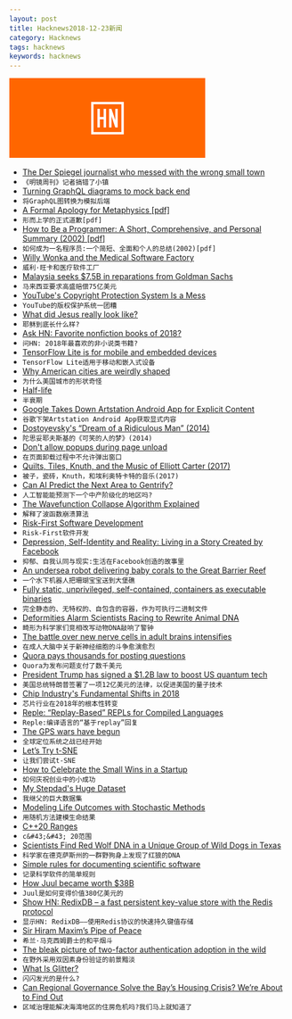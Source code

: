 ```yaml
---
layout: post
title: Hacknews2018-12-23新闻
category: Hacknews
tags: hacknews
keywords: hacknews
---
```


![haccknews-banner](/assets/image/hacknews-banner.jpg)

- [The Der Spiegel journalist who messed with the wrong small town](https://spectator.us/der-spiegel-small-town/)
- `《明镜周刊》记者搞错了小镇`
- [Turning GraphQL diagrams to mock back end](https://app.graphqleditor.com)
- `将GraphQL图转换为模拟后端`
- [A Formal Apology for Metaphysics [pdf]](https://philpapers.org/archive/BARAFA-6.pdf)
- `形而上学的正式道歉[pdf]`
- [How to Be a Programmer: A Short, Comprehensive, and Personal Summary (2002) [pdf]](https://www.doc.ic.ac.uk/~susan/475/HowToBeAProgrammer.pdf)
- `如何成为一名程序员:一个简短、全面和个人的总结(2002)[pdf]`
- [Willy Wonka and the Medical Software Factory](https://www.nytimes.com/2018/12/20/business/epic-systems-campus-verona-wisconsin.html)
- `威利·旺卡和医疗软件工厂`
- [Malaysia seeks $7.5B in reparations from Goldman Sachs](https://www.reuters.com/article/us-malaysia-politics-1mdb-goldman/malaysia-seeks-7-5-billion-in-reparations-from-goldman-sachs-ft-idUSKCN1OK0GU)
- `马来西亚要求高盛赔偿75亿美元`
- [YouTube&#39;s Copyright Protection System Is a Mess](https://torrentfreak.com/youtubes-copyright-protection-system-is-a-total-mess-can-it-be-fixed-181222/)
- `YouTube的版权保护系统一团糟`
- [What did Jesus really look like?](https://www.bbc.com/news/magazine-35120965)
- `耶稣到底长什么样?`
- [Ask HN: Favorite nonfiction books of 2018?](item?id=18743465)
- `问HN: 2018年最喜欢的非小说类书籍?`
- [TensorFlow Lite is for mobile and embedded devices](https://www.tensorflow.org/lite/)
- `TensorFlow Lite适用于移动和嵌入式设备`
- [Why American cities are weirdly shaped](https://www.economist.com/united-states/2018/12/22/why-american-cities-are-so-weirdly-shaped)
- `为什么美国城市的形状奇怪`
- [Half-life](https://features.propublica.org/los-alamos/chad-walde-nuclear-facility-radiation-cancer/)
- `半衰期`
- [Google Takes Down Artstation Android App for Explicit Content](https://magazine.artstation.com/2018/12/happened-artstation-android-app/)
- `谷歌下架Artstation Android App获取显式内容`
- [Dostoyevsky&#39;s “Dream of a Ridiculous Man” (2014)](https://www.brainpickings.org/2014/11/11/dostoyevsky-dream/)
- `陀思妥耶夫斯基的《可笑的人的梦》(2014)`
- [Don&#39;t allow popups during page unload](https://www.chromestatus.com/feature/5989473649164288)
- `在页面卸载过程中不允许弹出窗口`
- [Quilts, Tiles, Knuth, and the Music of Elliott Carter (2017)](http://georgeflanagin.com/quilts-tiles-and-music-of-elliott-carter.php)
- `被子，瓷砖，Knuth，和埃利奥特卡特的音乐(2017)`
- [Can AI Predict the Next Area to Gentrify?](https://www.citylab.com/life/2018/12/gentrification-london-ai-machine-learning/578329/)
- `人工智能能预测下一个中产阶级化的地区吗?`
- [The Wavefunction Collapse Algorithm Explained](https://robertheaton.com/2018/12/17/wavefunction-collapse-algorithm/)
- `解释了波函数崩溃算法`
- [Risk-First Software Development](https://github.com/risk-first/website/wiki)
- `Risk-First软件开发`
- [Depression, Self-Identity and Reality: Living in a Story Created by Facebook](https://medium.com/privateid-blog/depression-self-identity-and-reality-living-in-a-fictional-story-created-by-social-media-38f230ab9bf7)
- `抑郁、自我认同与现实:生活在Facebook创造的故事里`
- [An undersea robot delivering baby corals to the Great Barrier Reef](https://www.nbcnews.com/mach/science/undersea-robot-just-delivered-100-000-baby-corals-great-barrier-ncna950821)
- `一个水下机器人把珊瑚宝宝送到大堡礁`
- [Fully static, unprivileged, self-contained, containers as executable binaries](https://github.com/genuinetools/binctr)
- `完全静态的、无特权的、自包含的容器，作为可执行二进制文件`
- [Deformities Alarm Scientists Racing to Rewrite Animal DNA](https://www.wsj.com/articles/deformities-alarm-scientists-racing-to-rewrite-animal-dna-11544808779)
- `畸形为科学家们竞相改写动物DNA敲响了警钟`
- [The battle over new nerve cells in adult brains intensifies](https://www.sciencenews.org/article/neurogenesis-brain-neurons-2018-yir)
- `在成人大脑中关于新神经细胞的斗争愈演愈烈`
- [Quora pays thousands for posting questions](https://quorapartners.quora.com/The-Quora-Partner-Program-in-2018?share=1)
- `Quora为发布问题支付了数千美元`
- [President Trump has signed a $1.2B law to boost US quantum tech](https://www.technologyreview.com/the-download/612679/president-trump-has-signed-a-12-billon-law-to-boost-us-quantum-tech/)
- `美国总统特朗普签署了一项12亿美元的法律，以促进美国的量子技术`
- [Chip Industry&#39;s Fundamental Shifts in 2018](https://semiengineering.com/fundamental-shifts-in-2018/)
- `芯片行业在2018年的根本性转变`
- [Reple: “Replay-Based” REPLs for Compiled Languages](https://people.eecs.berkeley.edu/~brock/blog/reple.php)
- `Reple:编译语言的“基于replay”回复`
- [The GPS wars have begun](https://techcrunch.com/2018/12/21/the-gps-wars-have-begun/)
- `全球定位系统之战已经开始`
- [Let’s Try t-SNE](https://beta.observablehq.com/@mbostock/lets-try-t-sne)
- `让我们尝试t-SNE`
- [How to Celebrate the Small Wins in a Startup](https://medium.dave-bailey.com/how-to-celebrate-the-small-wins-4a03004a1816)
- `如何庆祝创业中的小成功`
- [My Stepdad&#39;s Huge Dataset](https://logicmag.io/06-my-stepdads-huge-dataset/)
- `我继父的巨大数据集`
- [Modeling Life Outcomes with Stochastic Methods](https://tmarkovich.github.io//articles/2018-12/stochastic-life-model)
- `用随机方法建模生命结果`
- [C&#43;&#43;20 Ranges](http://ericniebler.com/2018/12/05/standard-ranges/)
- `c&#43;&#43; 20范围`
- [Scientists Find Red Wolf DNA in a Unique Group of Wild Dogs in Texas](https://gizmodo.com/scientists-find-red-wolf-dna-in-a-unique-group-of-wild-1831233985)
- `科学家在德克萨斯州的一群野狗身上发现了红狼的DNA`
- [Simple rules for documenting scientific software](https://journals.plos.org/ploscompbiol/article?id=10.1371/journal.pcbi.1006561)
- `记录科学软件的简单规则`
- [How Juul became worth $38B](https://techcrunch.com/2018/12/22/juul-me-twice-shame-on-you/)
- `Juul是如何变得价值380亿美元的`
- [Show HN: RedixDB – a fast persistent key-value store with the Redis protocol](https://alash3al.github.io/redix/)
- `显示HN: RedixDB——使用Redis协议的快速持久键值存储`
- [Sir Hiram Maxim’s Pipe of Peace](http://www.historicalfirearms.info/post/181285631684/historicalfirearms-sir-hiram-maxims-pipe-of)
- `希兰·马克西姆爵士的和平烟斗`
- [The bleak picture of two-factor authentication adoption in the wild](https://elie.net/blog/security/the-bleak-picture-of-two-factor-authentication-adoption-in-the-wild/)
- `在野外采用双因素身份验证的前景黯淡`
- [What Is Glitter?](https://www.nytimes.com/2018/12/21/style/glitter-factory.html)
- `闪闪发光的是什么?`
- [Can Regional Governance Solve the Bay’s Housing Crisis? We’re About to Find Out](https://www.thebaycitybeacon.com/politics/can-regional-governance-solve-the-bay-s-housing-crisis-we/article_ef5119a0-03f8-11e9-a935-eb64e0d733aa.html)
- `区域治理能解决海湾地区的住房危机吗?我们马上就知道了`

